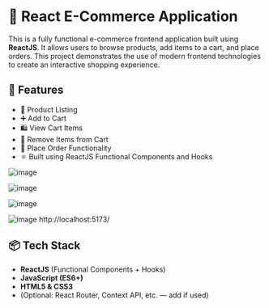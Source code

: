 # 🛒 React E-Commerce Application

This is a fully functional e-commerce frontend application built using **ReactJS**. It allows users to browse products, add items to a cart, and place orders. This project demonstrates the use of modern frontend technologies to create an interactive shopping experience.

## 🚀 Features

- 🧾 Product Listing
- ➕ Add to Cart
- 🛍️ View Cart Items
- 🧹 Remove Items from Cart
- 🧾 Place Order Functionality
- ⚛️ Built using ReactJS Functional Components and Hooks

![image](https://github.com/user-attachments/assets/d3a8c7bd-edfd-41dc-8cc7-bc9ffd8b807c)

![image](https://github.com/user-attachments/assets/cd808287-3c0c-41af-a58f-0c79ed37ddcf)

![image](https://github.com/user-attachments/assets/331b38e0-8f49-4e67-a5cb-8e41105b7d86)

![image](https://github.com/user-attachments/assets/b6604f62-7b9d-42c7-ad15-98e4ade99d02)
http://localhost:5173/




## 📦 Tech Stack

- **ReactJS** (Functional Components + Hooks)
- **JavaScript (ES6+)**
- **HTML5 & CSS3**
- (Optional: React Router, Context API, etc. — add if used)


